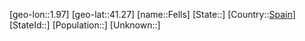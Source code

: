 ﻿---
location: [41.27,1.97]
type: City
tags:
- geo/City


SpocWebEntityId: 30149
isDeleted: false
confidential: public

---
[geo-lon::1.97]
[geo-lat::41.27]
[name::Fells]
[State::]
[Country::[Spain](geo/Continent/Europe/Spain.md)]
[StateId::]
[Population::]
[Unknown::]

